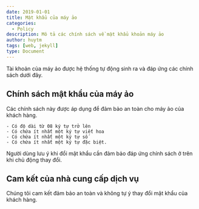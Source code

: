 ```yaml
---
date: 2019-01-01
title: Mật khẩu của máy ảo
categories:
  - Policy
description: Mô tả các chính sách về mật khẩu khoản máy ảo
author: huytm
tags: [web, jekyll]
type: Document
---
```

Tài khoản của máy ảo được hệ thống tự động sinh ra và đáp ứng các chính sách dưới đây.

## Chính sách mật khẩu của máy ảo

Các chính sách này được áp dụng để đảm bảo an toàn cho máy ảo của khách hàng.
```
- Có độ dài từ 08 ký tự trở lên
- Có chứa ít nhất một ký tự viết hoa
- Có chứa ít nhất một ký tự số
- Có chứa ít nhất một ký tự đặc biệt.
```

Người dùng lưu ý khi đổi mật khẩu cần đảm bảo đáp ứng chính sách ở trên khi chủ động thay đổi.

## Cam kết của nhà cung cấp dịch vụ
Chúng tôi cam kết đảm bảo an toàn và không tự ý thay đổi mật khẩu của khách hàng.
